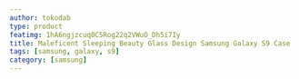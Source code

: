```yaml
---
author: tokodab
type: product
featimg: 1hA6ngjzcuq0C5Rog22q2VWuO_Dh5i7Iy
title: Maleficent Sleeping Beauty Glass Design Samsung Galaxy S9 Case
tags: [samsung, galaxy, s9]
category: [samsung]
---
```


